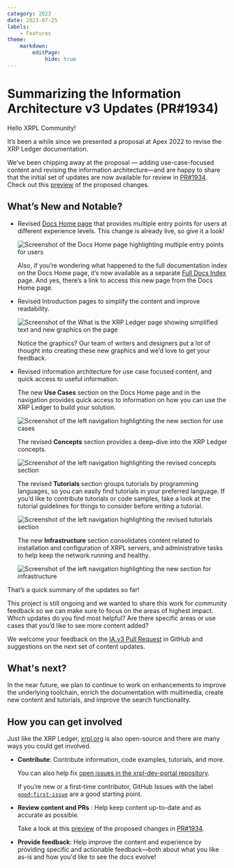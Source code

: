 ```yaml
---
category: 2023
date: 2023-07-25
labels:
    - Features
theme:
    markdown:
        editPage:
            hide: true
---
```

# Summarizing the Information Architecture v3 Updates (PR#1934)

Hello XRPL Community! 

It’s been a while since we presented a proposal at Apex 2022 to revise the XRP Ledger documentation. 

We’ve been chipping away at the proposal — adding use-case-focused content and revising the information architecture—and are happy to share that the initial set of updates are now available for review in [PR#1934](https://github.com/XRPLF/xrpl-dev-portal/pull/1934). Check out this [preview](https://XRPLF.github.io/xrpl-dev-portal/pr-preview/IA.v3/) of the proposed changes.

<!-- BREAK -->

## What’s New and Notable? 

* Revised [Docs Home page](https://xrpl.org/docs.html) that provides multiple entry points for users at different experience levels. This change is already live, so give it a look!

    ![Screenshot of the Docs Home page highlighting multiple entry points for users](/blog/img/docs-iav3/xrpl-docs-home.png)

    Also, if you’re wondering what happened to the full documentation index on the Docs Home page, it’s now available as a separate [Full Docs Index](https://xrpl.org/docs-index.html) page. And yes, there’s a link to access this new page from the Docs Home page.

* Revised Introduction pages to simplify the content and improve readability.

    ![Screenshot of the What is the XRP Ledger page showing simplified text and new graphics on the page](/blog/img/docs-iav3/xrpl-docs-revised-introduction.png)

    Notice the graphics? Our team of writers and designers put a lot of thought into creating these new graphics and we’d love to get your feedback. 

* Revised information architecture for use case focused content, and quick access to useful information.

    The new **Use Cases** section on the Docs Home page and in the navigation provides quick access to information on how you can use the XRP Ledger to build your solution.

    ![Screenshot of the left navigation highlighting the new section for use cases](/blog/img/docs-iav3/xrpl-docs-use-cases.png)

    The revised **Concepts** section provides a deep-dive into the XRP Ledger concepts. 

    ![Screenshot of the left navigation highlighting the revised concepts section](/blog/img/docs-iav3/xrpl-docs-concepts.png)

    The revised **Tutorials** section groups tutorials by programming languages, so you can easily find tutorials in your preferred language. If you’d like to contribute tutorials or code samples, take a look at the tutorial guidelines for things to consider before writing a tutorial. 

    ![Screenshot of the left navigation highlighting the revised tutorials section](/blog/img/docs-iav3/xrpl-docs-tutorials.png)

    The new **Infrastructure** section consolidates content related to installation and configuration of XRPL servers, and administrative tasks to help keep the network running and healthy. 

    ![Screenshot of the left navigation highlighting the new section for infrastructure](/blog/img/docs-iav3/xrpl-docs-infrastructure.png)

That’s a quick summary of the updates so far! 

This project is still ongoing and we wanted to share this work for community feedback so we can make sure to focus on the areas of highest impact. Which updates do you find most helpful? Are there specific areas or use cases that you’d like to see more content added? 

We welcome your feedback on the [IA.v3 Pull Request](https://github.com/XRPLF/xrpl-dev-portal/pull/1934) in GitHub and suggestions on the next set of content updates. 

## What's next?

In the near future, we plan to continue to work on enhancements to improve the underlying toolchain, enrich the documentation with multimedia, create new content and tutorials, and improve the search functionality. 

## How you can get involved

Just like the XRP Ledger, [xrpl.org](https://xrpl.org) is also open-source and there are many ways you could get involved. 

* **Contribute**: Contribute information, code examples, tutorials, and more. 

    You can also help fix [open issues in the xrpl-dev-portal repository](https://github.com/XRPLF/xrpl-dev-portal/issues). 

    If you’re new or a first-time contributor, GitHub Issues with the label [`good-first-issue`](https://github.com/XRPLF/xrpl-dev-portal/issues?q=is%3Aissue+is%3Aopen+label%3A%22good+first+issue%22) are a good starting point.  

* **Review content and PRs** : Help keep content up-to-date and as accurate as possible. 

    Take a look at this [preview](https://XRPLF.github.io/xrpl-dev-portal/pr-preview/IA.v3/) of the proposed changes in [PR#1934](https://github.com/XRPLF/xrpl-dev-portal/pull/1934). 

* **Provide feedback**: Help improve the content and experience by providing specific and actionable feedback—both about what you like as-is and how you'd like to see the docs evolve! 

